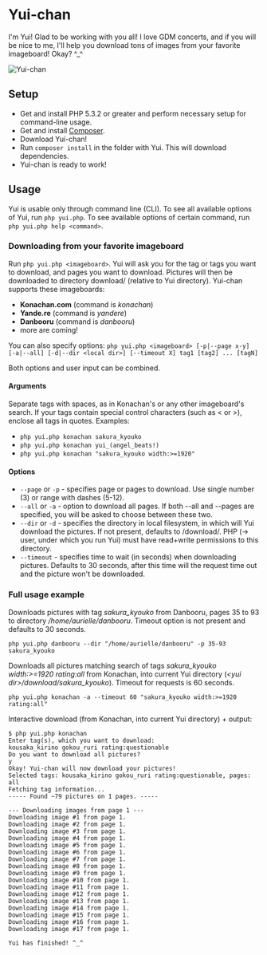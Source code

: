 # Yui-chan
I'm Yui! Glad to be working with you all! I love GDM concerts, and if you will be nice to me, I'll help you download tons of images from your favorite imageboard! Okay? ^_^

![Yui-chan](http://yui.aurielle.cz/images/yui.png)

## Setup
- Get and install PHP 5.3.2 or greater and perform necessary setup for command-line usage.
- Get and install [Composer](http://getcomposer.org/doc/01-basic-usage.md#installation).
- Download Yui-chan!
- Run `composer install` in the folder with Yui. This will download dependencies.
- Yui-chan is ready to work!

## Usage
Yui is usable only through command line (CLI). To see all available options of Yui, run `php yui.php`. To see available options of certain command, run `php yui.php help <command>`.

### Downloading from your favorite imageboard
Run `php yui.php <imageboard>`. Yui will ask you for the tag or tags you want to download, and pages you want to download. Pictures will then be downloaded to directory download/<tag> (relative to Yui directory). Yui-chan supports these imageboards:
- **Konachan.com** (command is *konachan*)
- **Yande.re** (command is *yandere*)
- **Danbooru** (command is *danbooru*)
- more are coming!

You can also specify options:
`php yui.php <imageboard> [-p|--page x-y] [-a|--all] [-d|--dir <local dir>] [--timeout X] tag1 [tag2] ... [tagN]`

Both options and user input can be combined.

#### Arguments
Separate tags with spaces, as in Konachan's or any other imageboard's search. If your tags contain special control characters (such as < or >), enclose all tags in quotes.
Examples:
- `php yui.php konachan sakura_kyouko`
- `php yui.php konachan yui_(angel_beats!)`
- `php yui.php konachan "sakura_kyouko width:>=1920"`


#### Options
- `--page` or `-p` - specifies page or pages to download. Use single number (3) or range with dashes (5-12).
- `--all` or `-a` - option to download all pages. If both --all and --pages are specified, you will be asked to choose between these two.
- `--dir` or `-d` - specifies the directory in local filesystem, in which will Yui download the pictures. If not present, defaults to <directory with Yui>/download/<tag>. PHP (-> user, under which you run Yui) must have read+write permissions to this directory.
- `--timeout` - specifies time to wait (in seconds) when downloading pictures. Defaults to 30 seconds, after this time will the request time out and the picture won't be downloaded.

### Full usage example
Downloads pictures with tag *sakura_kyouko* from Danbooru, pages 35 to 93 to directory */home/aurielle/danbooru*. Timeout option is not present and defaults to 30 seconds.
```
php yui.php danbooru --dir "/home/aurielle/danbooru" -p 35-93 sakura_kyouko
```

Downloads all pictures matching search of tags *sakura_kyouko width:>=1920 rating:all* from Konachan, into current Yui directory (*&lt;yui dir&gt;/download/sakura_kyouko*). Timeout for requests is 60 seconds.
```
php yui.php konachan -a --timeout 60 "sakura_kyouko width:>=1920 rating:all"
```

Interactive download (from Konachan, into current Yui directory) + output:

```
$ php yui.php konachan
Enter tag(s), which you want to download:
kousaka_kirino gokou_ruri rating:questionable
Do you want to download all pictures?
y
Okay! Yui-chan will now download your pictures!
Selected tags: kousaka_kirino gokou_ruri rating:questionable, pages: all
Fetching tag information...
----- Found ~79 pictures on 1 pages. -----

--- Downloading images from page 1 ---
Downloading image #1 from page 1.
Downloading image #2 from page 1.
Downloading image #3 from page 1.
Downloading image #4 from page 1.
Downloading image #5 from page 1.
Downloading image #6 from page 1.
Downloading image #7 from page 1.
Downloading image #8 from page 1.
Downloading image #9 from page 1.
Downloading image #10 from page 1.
Downloading image #11 from page 1.
Downloading image #12 from page 1.
Downloading image #13 from page 1.
Downloading image #14 from page 1.
Downloading image #15 from page 1.
Downloading image #16 from page 1.
Downloading image #17 from page 1.

Yui has finished! ^_^
```
